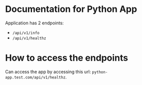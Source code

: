 # Documentation for Python App

Application has 2 endpoints:
- `/api/v1/info`
- `/api/v1/healthz`

# How to access the endpoints
Can access the app by accessing this url: `python-app.test.com/api/v1/healthz`.
